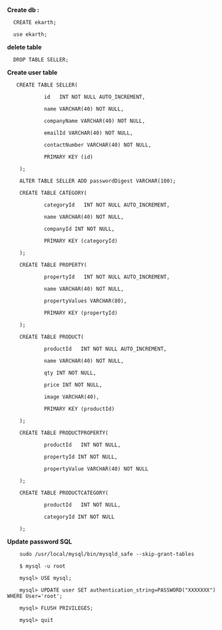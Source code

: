 <strong> Create db : </strong>

      CREATE ekarth;

      use ekarth;
      
<strong> delete table </strong>

      DROP TABLE SELLER;
      
      
<strong> Create user table </strong>

       CREATE TABLE SELLER(

                id   INT NOT NULL AUTO_INCREMENT,
                
                name VARCHAR(40) NOT NULL,
                
                companyName VARCHAR(40) NOT NULL,
                
                emailId VARCHAR(40) NOT NULL,
                
                contactNumber VARCHAR(40) NOT NULL,
                
                PRIMARY KEY (id)
                
        );

        ALTER TABLE SELLER ADD passwordDigest VARCHAR(100);
        
        CREATE TABLE CATEGORY(

                categoryId   INT NOT NULL AUTO_INCREMENT,
                
                name VARCHAR(40) NOT NULL,
                
                companyId INT NOT NULL,
                
                PRIMARY KEY (categoryId)
                
        );
        
        CREATE TABLE PROPERTY(

                propertyId   INT NOT NULL AUTO_INCREMENT,
                
                name VARCHAR(40) NOT NULL,
                
                propertyValues VARCHAR(80),
                
                PRIMARY KEY (propertyId)
                
        );
        
        CREATE TABLE PRODUCT(

                productId   INT NOT NULL AUTO_INCREMENT,
                
                name VARCHAR(40) NOT NULL,
                
                qty INT NOT NULL,
                
                price INT NOT NULL,
                
                image VARCHAR(40),
                
                PRIMARY KEY (productId)
                
        );
        
        CREATE TABLE PRODUCTPROPERTY(

                productId   INT NOT NULL,
                
                propertyId INT NOT NULL,
                
                propertyValue VARCHAR(40) NOT NULL
                
        );
        
        CREATE TABLE PRODUCTCATEGORY(

                productId   INT NOT NULL,
                
                categoryId INT NOT NULL
                
        );


<strong> Update password SQL </strong>

        sudo /usr/local/mysql/bin/mysqld_safe --skip-grant-tables

        $ mysql -u root

        mysql> USE mysql;

        mysql> UPDATE user SET authentication_string=PASSWORD("XXXXXXX") WHERE User='root';

        mysql> FLUSH PRIVILEGES;

        mysql> quit
